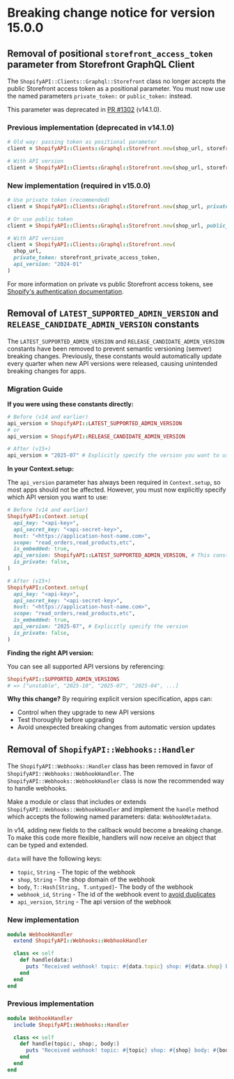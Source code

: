 # Breaking change notice for version 15.0.0

## Removal of positional `storefront_access_token` parameter from Storefront GraphQL Client

The `ShopifyAPI::Clients::Graphql::Storefront` class no longer accepts the public Storefront access token as a positional parameter. You must now use the named parameters `private_token:` or `public_token:` instead.

This parameter was deprecated in [PR #1302](https://github.com/Shopify/shopify-api-ruby/pull/1302) (v14.1.0).

### Previous implementation (deprecated in v14.1.0)

```ruby
# Old way: passing token as positional parameter
client = ShopifyAPI::Clients::Graphql::Storefront.new(shop_url, storefront_access_token)

# With API version
client = ShopifyAPI::Clients::Graphql::Storefront.new(shop_url, storefront_access_token, api_version: "2024-01")
```

### New implementation (required in v15.0.0)

```ruby
# Use private token (recommended)
client = ShopifyAPI::Clients::Graphql::Storefront.new(shop_url, private_token: storefront_private_access_token)

# Or use public token
client = ShopifyAPI::Clients::Graphql::Storefront.new(shop_url, public_token: storefront_public_access_token)

# With API version
client = ShopifyAPI::Clients::Graphql::Storefront.new(
  shop_url,
  private_token: storefront_private_access_token,
  api_version: "2024-01"
)
```

For more information on private vs public Storefront access tokens, see [Shopify's authentication documentation](https://shopify.dev/docs/api/usage/authentication#getting-started-with-private-access).
## Removal of `LATEST_SUPPORTED_ADMIN_VERSION` and `RELEASE_CANDIDATE_ADMIN_VERSION` constants

The `LATEST_SUPPORTED_ADMIN_VERSION` and `RELEASE_CANDIDATE_ADMIN_VERSION` constants have been removed to prevent semantic versioning (semver) breaking changes. Previously, these constants would automatically update every quarter when new API versions were released, causing unintended breaking changes for apps.

### Migration Guide

**If you were using these constants directly:**

```ruby
# Before (v14 and earlier)
api_version = ShopifyAPI::LATEST_SUPPORTED_ADMIN_VERSION
# or
api_version = ShopifyAPI::RELEASE_CANDIDATE_ADMIN_VERSION

# After (v15+)
api_version = "2025-07" # Explicitly specify the version you want to use
```

**In your Context.setup:**

The `api_version` parameter has always been required in `Context.setup`, so most apps should not be affected. However, you must now explicitly specify which API version you want to use:

```ruby
# Before (v14 and earlier)
ShopifyAPI::Context.setup(
  api_key: "<api-key>",
  api_secret_key: "<api-secret-key>",
  host: "<https://application-host-name.com>",
  scope: "read_orders,read_products,etc",
  is_embedded: true,
  api_version: ShopifyAPI::LATEST_SUPPORTED_ADMIN_VERSION, # This constant no longer exists
  is_private: false,
)

# After (v15+)
ShopifyAPI::Context.setup(
  api_key: "<api-key>",
  api_secret_key: "<api-secret-key>",
  host: "<https://application-host-name.com>",
  scope: "read_orders,read_products,etc",
  is_embedded: true,
  api_version: "2025-07", # Explicitly specify the version
  is_private: false,
)
```

**Finding the right API version:**

You can see all supported API versions by referencing:
```ruby
ShopifyAPI::SUPPORTED_ADMIN_VERSIONS
# => ["unstable", "2025-10", "2025-07", "2025-04", ...]
```

**Why this change?**
 By requiring explicit version specification, apps can:
- Control when they upgrade to new API versions
- Test thoroughly before upgrading
- Avoid unexpected breaking changes from automatic version updates

## Removal of `ShopifyAPI::Webhooks::Handler`

The `ShopifyAPI::Webhooks::Handler` class has been removed in favor of `ShopifyAPI::Webhooks::WebhookHandler`. The `ShopifyAPI::Webhooks::WebhookHandler` class is now the recommended way to handle webhooks.

Make a module or class that includes or extends `ShopifyAPI::Webhooks::WebhookHandler` and implement the `handle` method which accepts the following named parameters: data: `WebhookMetadata`.

In v14, adding new fields to the callback would become a breaking change. To make this code more flexible, handlers will now receive an object that can be typed and extended.

`data` will have the following keys:

- `topic`, `String` - The topic of the webhook
- `shop`, `String` - The shop domain of the webhook
- `body`, `T::Hash[String, T.untyped]`- The body of the webhook
- `webhook_id`, `String` - The id of the webhook event to [avoid duplicates](https://shopify.dev/docs/apps/webhooks/best-practices#ignore-duplicates)
- `api_version`, `String` - The api version of the webhook

### New implementation
```ruby
module WebhookHandler
  extend ShopifyAPI::Webhooks::WebhookHandler

  class << self
    def handle(data:)
      puts "Received webhook! topic: #{data.topic} shop: #{data.shop} body: #{data.body} webhook_id: #{data.webhook_id} api_version: #{data.api_version}"
    end
  end
end
```

### Previous implementation
```ruby
module WebhookHandler
  include ShopifyAPI::Webhooks::Handler

  class << self
    def handle(topic:, shop:, body:)
      puts "Received webhook! topic: #{topic} shop: #{shop} body: #{body}"
    end
  end
end
```
